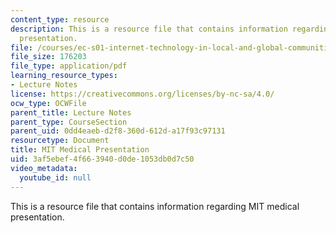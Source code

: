 ```yaml
---
content_type: resource
description: This is a resource file that contains information regarding MIT medical
  presentation.
file: /courses/ec-s01-internet-technology-in-local-and-global-communities-spring-2005-summer-2005/3af5ebef4f663940d0de1053db0d7c50_MITEC_S01S05_l3_mit.pdf
file_size: 176203
file_type: application/pdf
learning_resource_types:
- Lecture Notes
license: https://creativecommons.org/licenses/by-nc-sa/4.0/
ocw_type: OCWFile
parent_title: Lecture Notes
parent_type: CourseSection
parent_uid: 0dd4eaeb-d2f8-360d-612d-a17f93c97131
resourcetype: Document
title: MIT Medical Presentation
uid: 3af5ebef-4f66-3940-d0de-1053db0d7c50
video_metadata:
  youtube_id: null
---
```

This is a resource file that contains information regarding MIT medical presentation.